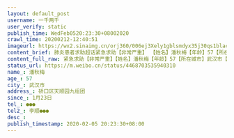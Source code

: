 ```yaml
---
layout: default_post
username: 一千两千
user_verify: static
publish_time: WedFeb0520:23:30+08002020
crawl_time: 20200212-12:40:51
imageurl: https://wx2.sinaimg.cn/orj360/006ej3Xely1gblsmdyx35j30qs1blacj.jpg,https://wx4.sinaimg.cn/orj360/006ej3Xely1gblsmetpwzj30qo0zk403.jpg,https://wx2.sinaimg.cn/orj360/006ej3Xely1gblsmfwez6j30qo0mejyh.jpg,https://wx2.sinaimg.cn/orj360/006ej3Xely1gblsmgbfraj30u0140wgo.jpg
content_brief: 肺炎患者求助超话紧急求助【非常严重】 【姓名】潘秋梅【年龄】57【所在城市】武汉市【所在小区、社区】硚口区天顺园九组团【患病时间】1月23日【联系方式】●●●【其他紧急联系人】李顺●●● 【病情描述] 我母亲，1月23日发病，咳嗽白痰，发冷，乏力。起初以为是支气管炎， ...全文
content_full_raw: 紧急求助【非常严重】【姓名】潘秋梅【年龄】57【所在城市】武汉市【所在小区、社区】硚口区天顺园九组团【患病时间】1月23日【联系方式】●●●【其他紧急联系人】李顺●●●【病情描述]我母亲，1月23日发病，咳嗽白痰，发冷，乏力。起初以为是支气管炎，感冒。1月30日出现呼吸困难，开始在家吸氧，没有胃口吃不下。2月3日拍的CT显示双肺磨玻璃出影。并且高烧39.5直今不退，血氧饱和度89.医生说已属于中度患者了，要尽快住院，家人已急疯。我母亲常年有支气管炎，肠胃炎，吃奥司他韦和阿比多尔片就呕吐，完全无法进食。已做了核酸检测，阳性。情况非常严重！！！！
status_url: https://m.weibo.cn/status/4468703535940310
name_: 潘秋梅
age_: 57
city_: 武汉市
address_: 硚口区天顺园九组团
since_: 1月23日
tel_: ●●●
tel2_: 李顺●●●
desc_: 
publish_timestamp: 2020-02-05 20:23:30+08:00
---
```

